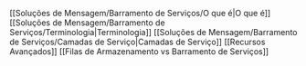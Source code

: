 [[Soluções de Mensagem/Barramento de Serviços/O que é|O que é]]
[[Soluções de Mensagem/Barramento de Serviços/Terminologia|Terminologia]]
[[Soluções de Mensagem/Barramento de Serviços/Camadas de Serviço|Camadas de Serviço]]
[[Recursos Avançados]]
[[Filas de Armazenamento vs Barramento de Serviços]]



